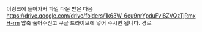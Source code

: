 이링크에 들어가서 파일 다운 받은 다음 https://drive.google.com/drive/folders/1k63W_6eu9nrYpduFvI8ZVQzTjRmxH-rm
압축 풀어주신고 구글 드라이브에 넣어 주시면 됩니다. 경로
